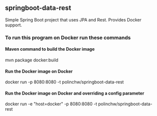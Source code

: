 ## springboot-data-rest
Simple Spring Boot project that uses JPA and Rest.
Provides Docker support.

### To run this program on Docker run these commands

#### Maven command to build the Docker image
mvn package docker:build
#### Run the Docker image on Docker
docker run -p 8080:8080 -t polinchw/springboot-data-rest
#### Run the Docker image on Docker and overriding a config parameter 
docker run -e "host=docker" -p 8080:8080 -t polinchw/springboot-data-rest
